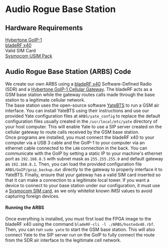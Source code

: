 # Audio Rogue Base Station #
## Hardware Requirements ##
[Hybertone GoIP-1](http://www.hybertone.com/en/pro_detail.asp?proid=10)\
[bladeRF x40](https://www.nuand.com/product/bladerf-x40/)\
Valid SIM Card\
[Sysmocom USIM Pack](https://shop.sysmocom.de/sysmoISIM-SJA2-SIM-USIM-ISIM-Card-10-pack-with-ADM-keys/sysmoISIM-SJA2-10p-adm)

## Audio Rogue Base Station (ARBS) Code ##
We create our own ARBS using a [bladeRF x40](https://www.nuand.com/product/bladerf-x40/) Software-Defined Radio (SDR) and a [Hybertone GoIP-1 Cellular Gateway](http://www.hybertone.com/en/pro_detail.asp?proid=10). The bladeRF acts as a GSM base station while the gateway routes calls made through the base station to a legitimate cellular network.\
The base station uses the open-source software [YateBTS](https://github.com/yatevoip/yatebts) to run a GSM air interface. You can install YateBTS using their instructions and use our provided Yate configuration files at ```ARBS/yate_config``` to replace the default configuration files usually created in the ```/usr/local/etc/yate``` directory of your host computer. This will enable Yate to use a SIP server created on the cellular gateway to route calls received by the GSM base station.\
Once programs are installed, you must connect the bladeRF x40 to your computer via a USB 3 cable and the GoIP-1 to your computer via an ethernet cable connected to the ```LAN``` connection in the back. You can communicate with the GoIP by setting a static IP to your machine's ethernet port as ```192.168.8.5``` with subnet mask as ```255.255.255.0``` and default gateway as ```192.168.8.1```. Then, you can load the provided configuration file ```ARBS/GoIP/goip_backup.dat``` directly to the gateway to properly interface it to YateBTS. Finally, ensure that your gateway has a valid SIM card inserted so that it can make a connection to a legitimate local tower. If you want a device to connect to your base station under our configuration, it must use a [Sysmocom SIM card](https://shop.sysmocom.de/sysmoISIM-SJA2-SIM-USIM-ISIM-Card-10-pack-with-ADM-keys/sysmoISIM-SJA2-10p-adm), as we only whitelist known IMSI values to avoid capturing foreign devices.

#### Running the ARBS ####

Once everything is installed, you must first load the FPGA image to the bladeRF x40 using the command ```bladeRF-cli -l ./ARBS/hostedx40.rbf```. Then, you can run ```sudo yate``` to start the GSM base station. This will also connect Yate to the SIP server run on the GoIP to fully connect the route from the SDR air interface to the legitimate cell network.